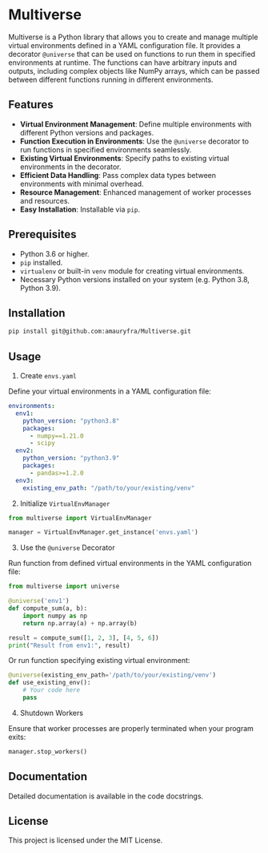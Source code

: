 # Multiverse

Multiverse is a Python library that allows you to create and manage multiple virtual environments defined in a YAML configuration file. It provides a decorator `@universe` that can be used on functions to run them in specified environments at runtime. The functions can have arbitrary inputs and outputs, including complex objects like NumPy arrays, which can be passed between different functions running in different environments.

## Features

- **Virtual Environment Management**: Define multiple environments with different Python versions and packages.
- **Function Execution in Environments**: Use the `@universe` decorator to run functions in specified environments seamlessly.
- **Existing Virtual Environments**: Specify paths to existing virtual environments in the decorator.
- **Efficient Data Handling**: Pass complex data types between environments with minimal overhead.
- **Resource Management**: Enhanced management of worker processes and resources.
- **Easy Installation**: Installable via `pip`.

## Prerequisites

- Python 3.6 or higher.
- `pip` installed.
- `virtualenv` or built-in `venv` module for creating virtual environments.
- Necessary Python versions installed on your system (e.g. Python 3.8, 
  Python 3.9).


## Installation

```bash
pip install git@github.com:amauryfra/Multiverse.git
```

## Usage

1. Create `envs.yaml`

Define your virtual environments in a YAML configuration file:

```yaml
environments:
  env1:
    python_version: "python3.8"
    packages:
      - numpy==1.21.0
      - scipy
  env2:
    python_version: "python3.9"
    packages:
      - pandas>=1.2.0
  env3:
    existing_env_path: "/path/to/your/existing/venv"
```

2. Initialize `VirtualEnvManager`

```python
from multiverse import VirtualEnvManager

manager = VirtualEnvManager.get_instance('envs.yaml')
```

3. Use the `@universe` Decorator

Run function from defined virtual environments in the YAML configuration file:

```python
from multiverse import universe

@universe('env1')
def compute_sum(a, b):
    import numpy as np
    return np.array(a) + np.array(b)

result = compute_sum([1, 2, 3], [4, 5, 6])
print("Result from env1:", result)
```

Or run function specifying existing virtual environment:

```python
@universe(existing_env_path='/path/to/your/existing/venv')
def use_existing_env():
    # Your code here
    pass
```

4. Shutdown Workers

Ensure that worker processes are properly terminated when your program exits:

```python
manager.stop_workers()
```

## Documentation

Detailed documentation is available in the code docstrings.

## License

This project is licensed under the MIT License.
